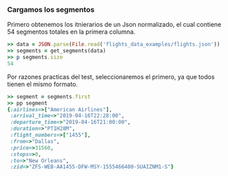 <!--
Load the necessary libraries
>> require_relative '../../tool/filter_and_sort_functions_for_segments.rb'
<...>

-->

### Cargamos los segmentos

Primero obtenemos los itnierarios de un Json normalizado, el cual contiene 54 segmentos totales en la
primera columna.
```ruby
>> data = JSON.parse(File.read('flights_data_examples/flights.json'))
>> segments = get_segments(data)
>> p segments.size
54
```
Por razones practicas del test, seleccionaremos el primero, ya que todos tienen el mismo formato.
```ruby
>> segment = segments.first
>> pp segment
{:airlines=>["American Airlines"],
 :arrival_time=>"2019-04-16T22:28:00",
 :departure_time=>"2019-04-16T21:00:00",
 :duration=>"PT1H28M",
 :flight_numbers=>["1455"],
 :from=>"Dallas",
 :price=>31560,
 :stops=>0,
 :to=>"New Orleans",
 :zid=>"ZFS-WEB-AA1455-DFW-MSY-1555466400-SUAIZNM1-S"}

```